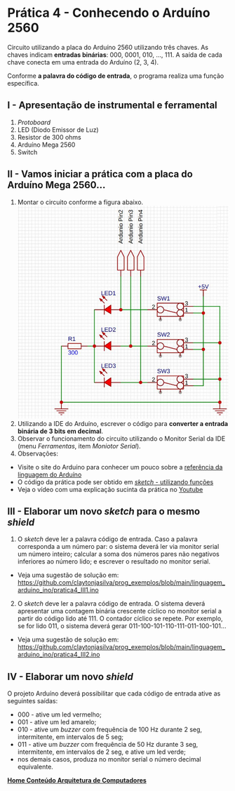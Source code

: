 # Prática 4 - Conhecendo o Arduíno 2560

Circuito utilizando a placa do Arduíno 2560 utilizando três chaves. As chaves indicam **entradas binárias**: 000, 0001, 010, ..., 111. A saída de cada chave conecta em uma entrada do Arduíno (2, 3, 4).

Conforme **a palavra do código de entrada**, o programa realiza uma função específica.

## I - Apresentação de instrumental e ferramental

1. *Protoboard*
2. LED (Diodo Emissor de Luz)
3. Resistor de 300 ohms
4. Arduíno Mega 2560
5. Switch

## II - Vamos iniciar a prática com a placa do Arduíno Mega 2560...

1. Montar  o circuito conforme a figura abaixo.  
![Entrada de 3 bits](/arq_aulas/images/ckt3teclas.jpg)  
2. Utilizando a IDE do Arduíno, escrever o código para **converter a entrada binária de 3 bits em decimal**. 
3. Observar o funcionamento do circuito utilizando o Monitor Serial da IDE (menu *Ferramentas*, item *Moniotor Serial*).
4. Observações:  

- Visite o site do Arduíno para conhecer um pouco sobre a [referência da linguagem do Arduíno](https://www.arduino.cc/reference/en/)  
- O código da prática pode ser obtido em [*sketch* - utilizando funções](https://github.com/claytonjasilva/prog_exemplos/blob/main/linguagem_arduino_ino/pratica4_II.ino)
- Veja o vídeo com uma explicação sucinta da prática no [Youtube](https://www.youtube.com/watch?v=c_S7Vv2eOwY)

## III - Elaborar um novo *sketch* para o mesmo *shield*

1. O *sketch* deve ler a palavra código de entrada. Caso a palavra corresponda a um número par: o sistema deverá ler via monitor serial um número inteiro; calcular a soma dos números pares não negativos inferiores ao número lido; e escrever o resultado no monitor serial.

- Veja uma sugestão de solução em: https://github.com/claytonjasilva/prog_exemplos/blob/main/linguagem_arduino_ino/pratica4_III1.ino

2. O *sketch* deve ler a palavra código de entrada. O sistema deverá apresentar uma contagem binária crescente cíclico no monitor serial a partir do código lido até 111. O contador cíclico se repete. Por exemplo, se for lido 011, o sistema deverá gerar 011-100-101-110-111-011-100-101... 

- Veja uma sugestão de solução em: https://github.com/claytonjasilva/prog_exemplos/blob/main/linguagem_arduino_ino/pratica4_III2.ino

## IV - Elaborar um novo *shield*

O projeto Arduíno deverá possibilitar que cada código de entrada ative as seguintes saídas:
- 000 - ative um led vermelho;
- 001 - ative um led amarelo;
- 010 - ative um *buzzer* com frequência de 100 Hz durante 2 seg, intermitente, em intervalos de 5 seg;
- 011 - ative um *buzzer* com frequência de 50 Hz durante 3 seg, intermitente, em intervalos de 2 seg, e ative um led verde;
- nos demais casos, produza no monitor serial o número decimal equivalente.

**[Home Conteúdo Arquitetura de Computadores](https://github.com/claytonjasilva/claytonjasilva.github.io/blob/main/arq_aulas.md)**
